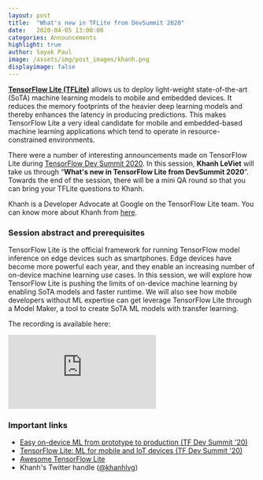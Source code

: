 ```yaml
---
layout: post
title:  "What's new in TFLite from DevSummit 2020"
date:   2020-04-05 13:00:00
categories: Announcements
highlight: true
author: Sayak Paul
image: /assets/img/post_images/khanh.png
displayimage: false
---
```


[**TensorFlow Lite (TFLite)**](https://www.tensorflow.org/lite) allows us to deploy light-weight state-of-the-art (SoTA) machine learning models to mobile and embedded devices. It reduces the memory footprints of the heavier deep learning models and thereby enhances the latency in producing predictions. This makes TensorFlow Lite a very ideal candidate for mobile and embedded-based machine learning applications which tend to operate in resource-constrained environments.

There were a number of interesting announcements made on TensorFlow Lite during [TensorFlow Dev Summit 2020](https://www.youtube.com/playlist?list=PLQY2H8rRoyvzuJw20FG82Lgm2SZjTdIXU). In this session, **Khanh LeViet** will take us through “**What's new in TensorFlow Lite from DevSummit 2020**”. Towards the end of the session, there will be a mini QA round so that you can bring your TFLite questions to Khanh.

Khanh is a Developer Advocate at Google on the TensorFlow Lite team. You can know more about Khanh from [here](https://www.linkedin.com/in/lvgk/).

### Session abstract and prerequisites

TensorFlow Lite is the official framework for running TensorFlow model inference on edge devices such as smartphones. Edge devices have become more powerful each year, and they enable an increasing number of on-device machine learning use cases. In this session, we will explore how TensorFlow Lite is pushing the limits of on-device machine learning by enabling SoTA models and faster runtime. We will also see how mobile developers without ML expertise can get leverage TensorFlow Lite through a Model Maker, a tool to create SoTA ML models with transfer learning.

The recording is available here:

<style>.embed-container { position: relative; padding-bottom: 56.25%; height: 0; overflow: hidden; max-width: 100%; } .embed-container iframe, .embed-container object, .embed-container embed { position: absolute; top: 0; left: 0; width: 100%; height: 100%; }</style>
<iframe src='https://youtu.be/shqlDPJxBe0' frameborder='0' allowfullscreen></iframe>

### Important links
- [Easy on-device ML from prototype to production (TF Dev Summit '20)](https://www.youtube.com/watch?v=ALxWJoh_BHw)
- [TensorFlow Lite: ML for mobile and IoT devices (TF Dev Summit '20)](https://www.youtube.com/watch?v=27Zx-4GOQA8)
- [Awesome TensorFlow Lite](https://github.com/margaretmz/awesome-tflite)
- Khanh's Twitter handle ([@khanhlvg](https://twitter.com/khanhlvg))
